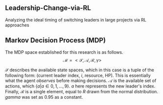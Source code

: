 ## Leadership-Change-via-RL
Analyzing the ideal timing of switching leaders in large projects via RL approaches

## Markov Decision Process (MDP) 
The MDP space established for this research is as follows.
$$\mathcal{M} = <\mathcal{S}, \mathcal{A}, \mathcal{R}, \gamma>$$

$\mathcal{S}$ describes the available state spaces, which in this case is a tuple of the following form: (current leader index, $i$, resource, HP). This is essentially what the agent _observes_ before making decisions. $\mathcal{A}$ is the available set of actions, which $\{a | a \in {0, 1, ..., 9}\}$. $a$ here represents the new leader's index. Finally, $\mathcal{R}$ is a single element, equal to $R$ drawn from the normal distribution. $gamma$ was set as 0.95 as a constant.


